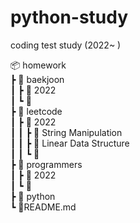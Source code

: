 # python-study

coding test study (2022~ )

📦 homework  
┣ 📂 baekjoon     
┃ ┣ 📂 2022      
┃ ┗ 📂   
┣ 📂 leetcode          
┃ ┣ 📂 2022         
┃ ┃ ┣ 📂 String Manipulation    
┃ ┃ ┣ 📂 Linear Data Structure       
┃ ┃ ┗ 📂    
┣ 📂 programmers         
┃ ┣ 📂 2022        
┃ ┗ 📂    
┣ 📂 python          
┗ 📜README.md        